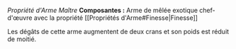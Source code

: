 _Propriété d'Arme Maître_
__Composantes :__ Arme de mêlée exotique chef-d'œuvre avec la propriété [[Propriétés d'Arme#Finesse|Finesse]]

Les dégâts de cette arme augmentent de deux crans et son poids est réduit de moitié.